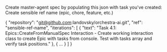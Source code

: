 Create master-agent spec by populating this json with task you've created:
Create sensible ref name (epic, chore, feature, etc.)

{
  "repository": "git@github.com:landovsky/orchestra-ai.git",
  "ref": "sensible-ref-name",
  "iterations": [
    {
      "text": "Task 4.1: Epics::CreateFromManualSpec Interaction - Create working interaction class to create Epic with tasks from console. Test with tasks array and verify task positions."
    },
    { ... }
  ]
}
